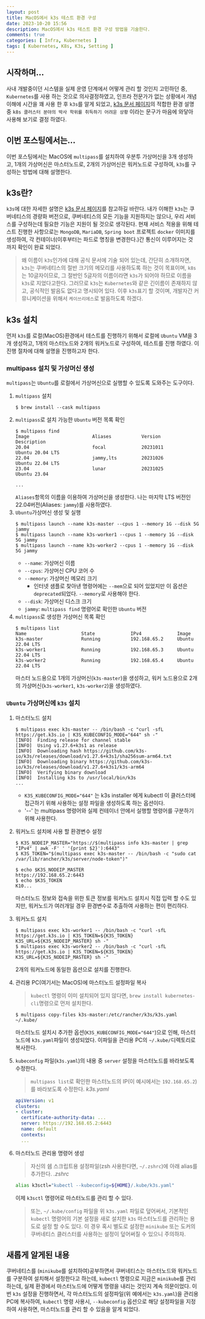 ```yaml
---
layout: post
title: MacOS에서 k3s 테스트 환경 구성
date: 2023-10-20 15:56
description: MacOS에서 k3s 테스트 환경 구성 방법을 기술한다.
comments: true
categories: [ Infra, Kubernetes ]
tags: [ Kubernetes, K8s, K3s, Setting ]
---
```


## 시작하며...
사내 개발중이던 시스템을 실제 운영 단계에서 어떻게 관리 할 것인지 고민하던 중, `Kubernetes`를 사용 하는 것으로 의사결정하였고,
인프라 전문가가 없는 상황에서 개념 이해에 시간을 꽤 사용 한 후 `k3s`를 알게 되었고, [k3s 문서 페이지](https://docs.k3s.io/kr/)의
적합한 환경 설명 중 `k8s 클러스터 분야의 박사 학위를 취득하기 어려운 상황` 이라는 문구가 마음에 와닿아 사용해 보기로 결정 하였다.

## 이번 포스팅에서는...
이번 포스팅에서는 MacOS에 `multipass`를 설치하여 우분투 가상머신을 3개 생성하고, 1개의 가상머신은 마스터노드로, 2개의 가상머신은 워커노드로
구성하여, `k3s`를 구성하는 방법에 대해 설명한다.

## k3s란?
`k3s`에 대한 자세한 설명은 [k3s 문서 페이지](https://docs.k3s.io/kr/)를 참고하길 바란다.
내가 이해한 `k3s`는 쿠버네티스의 경량화 버전으로, 쿠버네티스의 모든 기능을 지원하지는 않으나, 우리 서비스를 구성하는데 필요한
기능은 지원이 될 것으로 생각된다.
현재 서비스 적용을 위해 테스트 진행한 사항으로는 `MongoDB`, `MariaDB`, `Spring boot` 프로젝트 `docker` 이미지를 생성하여,
각 컨테이너(이후부터는 파드로 명칭을 변경한다.)간 통신이 이루어지는 것 까지 확인이 완료 되었다.

> 왜 이름이 `k3s`인가에 대해 공식 문서에 기술 되어 있는데, 간단히 소개하자면, `k3s`는 쿠버네티스의 절반 크기의 메모리를 사용하도록
> 하는 것이 목표이며, `k8s`는 10글자이므로, 그 절반인 5글자의 이름이라면 `k3s`가 되어야 하므로 이름을 `k3s`로 지었다고한다.
> 그러므로 `k3s`는 `Kubernetes`와 같은 긴이름이 존재하지 않고, 공식적인 발음도 없다고 명시되어 있다.
> 이후 `k3s`표기 할 것이며, 개발자간 커뮤니케이션을 위해서 `케이쓰리에스`로 발음하도록 하겠다.

## k3s 설치
먼저 `k3s`를 로컬(MacOS)환경에서 테스트를 진행하기 위해서 로컬에 `Ubuntu` VM을 3개 생성하고, 1개의 마스터노드와 2개의 워커노드로 구성하여,
테스트를 진행 하였다. 이 진행 절차에 대해 설명을 진행하고자 한다.

### multipass 설치 및 가상머신 생성
`multipass`는 `Ubuntu`를 로컬에서 가상머신으로 실행할 수 있도록 도와주는 도구이다.

1. `multipass` 설치
   ```shell
   $ brew install --cask multipass
   ```
2. `multipass`로 설치 가능한 `Ubuntu` 버전 목록 확인
   ```shell
   $ multipass find
   Image                       Aliases           Version          Description
   20.04                       focal             20231011         Ubuntu 20.04 LTS
   22.04                       jammy,lts         20231026         Ubuntu 22.04 LTS
   23.04                       lunar             20231025         Ubuntu 23.04
   
   ...
   ```
   `Aliases`항목의 이름을 이용하여 가상머신을 생성한다. 나는 마지막 LTS 버전인 22.04버전(Aliases: `jammy`)를 사용하였다.
3. `Ubuntu`가상머신 생성 및 실행
   ```shell
   $ multipass launch --name k3s-master --cpus 1 --memory 1G --disk 5G jammy
   $ multipass launch --name k3s-worker1 --cpus 1 --memory 1G --disk 5G jammy
   $ multipass launch --name k3s-worker2 --cpus 1 --memory 1G --disk 5G jammy
   ```
   - `--name`: 가상머신 이름
   - `--cpus`: 가상머신 CPU 코어 수
   - `--memory`: 가상머신 메모리 크기
     - 인터넷 샘플로 찾아낸 명령어에는 `--mem`으로 되어 있었지만 이 옵션은 `deprecated`되었다. `--memory`로 사용해야 한다.
   - `--disk`: 가상머신 디스크 크기
   - `jammy`: `multipass find` 명령어로 확인한 `Ubuntu` 버전
4. `multipass`로 생성한 가상머신 목록 확인
   ```shell
   $ multipass list
   Name                    State             IPv4             Image
   k3s-master              Running           192.168.65.2     Ubuntu 22.04 LTS
   k3s-worker1             Running           192.168.65.3     Ubuntu 22.04 LTS
   k3s-worker2             Running           192.168.65.4     Ubuntu 22.04 LTS
   ```
   마스터 노드용으로 1개의 가상머신(`k3s-master`)을 생성하고, 워커 노드용으로 2개의 가상머신(`k3s-worker1`, `k3s-worker2`)을 생성하였다.

### `Ubuntu` 가상머신에 `k3s` 설치
1. 마스터노드 설치
   ```shell
   $ multipass exec k3s-master -- /bin/bash -c "curl -sfL https://get.k3s.io | K3S_KUBECONFIG_MODE="644" sh -"
   [INFO]  Finding release for channel stable
   [INFO]  Using v1.27.6+k3s1 as release
   [INFO]  Downloading hash https://github.com/k3s-io/k3s/releases/download/v1.27.6+k3s1/sha256sum-arm64.txt
   [INFO]  Downloading binary https://github.com/k3s-io/k3s/releases/download/v1.27.6+k3s1/k3s-arm64
   [INFO]  Verifying binary download
   [INFO]  Installing k3s to /usr/local/bin/k3s
   ...
   ```
   - `K3S_KUBECONFIG_MODE="644"` 는 k3s installer 에게 kubectl 이 클러스터에 접근하기 위해 사용하는 설정 파일을 생성하도록 하는 옵션이다.
   - '--' 는 multipass 명령어와 실제 컨테이너 안에서 실행할 명령어를 구분하기 위해 사용한다.
2. 워커노드 설치에 사용 할 환경변수 설정
   ```shell
   $ K3S_NODEIP_MASTER="https://$(multipass info k3s-master | grep "IPv4" | awk -F' ' '{print $2}'):6443"
   $ K3S_TOKEN="$(multipass exec k3s-master -- /bin/bash -c "sudo cat /var/lib/rancher/k3s/server/node-token")"
   
   $ echo $K3S_NODEIP_MASTER
   https://192.168.65.2:6443
   $ echo $K3S_TOKEN
   K10...
   ```
   마스터노드 정보와 접속을 위한 토큰 정보를 워커노드 설치시 직접 입력 할 수도 있지만, 워커노드가 여러개일 경우 환경변수로 추출하여 사용하는 편이 편리하다.
3. 워커노드 설치
   ```shell
   $ multipass exec k3s-worker1 -- /bin/bash -c "curl -sfL https://get.k3s.io | K3S_TOKEN=${K3S_TOKEN} K3S_URL=${K3S_NODEIP_MASTER} sh -"
   $ multipass exec k3s-worker2 -- /bin/bash -c "curl -sfL https://get.k3s.io | K3S_TOKEN=${K3S_TOKEN} K3S_URL=${K3S_NODEIP_MASTER} sh -"
   ```
   2개의 워커노드에 동일한 옵션으로 설치를 진행한다.
4. 관리용 PC(여기서는 MacOS)에 마스터노드 설정파일 복사
   > `kubectl` 명령이 이미 설치되어 있지 않다면, `brew install kubernetes-cli`명령으로 먼저 설치한다.
   ```shell
   $ multipass copy-files k3s-master:/etc/rancher/k3s/k3s.yaml ~/.kube/
   ```
   마스터노드 설치시 추가한 옵션(`K3S_KUBECONFIG_MODE="644"`)으로 인해, 마스터노드에 `k3s.yaml`파일이 생성되었다. 이파일을 관리용 PC의
   `~/.kube/`디렉토리로 복사한다.
5. `kubeconfig` 파일(`k3s.yaml`)의 내용 중 `server` 설정을 마스터노드를 바라보도록 수정한다.
   > `multipass list`로 확인한 마스터노드의 IP(이 예시에서는 `192.168.65.2`)를 바라보도록 수정한다.
   _k3s.yaml_
   ```yaml
   apiVersion: v1
   clusters:
   - cluster:
     certificate-authority-data: ...
     server: https://192.168.65.2:6443
     name: default
     contexts:
     ...
   ```
6. 마스터노드 관리용 명령어 생성
   > 자신의 쉡 스크립트용 설정파일(zsh 사용한다면, `~/.zshrc`)에 아래 alias를 추가한다.
   _.zshrc_
   ```bash
   alias k3sctl="kubectl --kubeconfig=${HOME}/.kube/k3s.yaml"
   ```
   이제 `k3sctl` 명령어로 마스터노드를 관리 할 수 있다.

   > 또는, `~/.kube/config` 파일을 위 `k3s.yaml` 파일로 덮어써서, 기본적인 `kubectl` 명령어의 기본 설정을 새로 설치한 `k3s` 마스터노드를
   > 관리하는 용도로 설정 할 수도 있다. 이 경우 혹시 별도로 설정한 `minikube` 또는 도커의 쿠버네티스 클러스터를 사용하는 설정이 덮어써질 수 있으니
   > 주의하자.

## 새롭게 알게된 내용
쿠버네티스를 (`minikube`를 설치하여)공부하면서 쿠버네티스는 마스터노드와 워커노드를 구분하여 설치해서 설정한다고 하는데, `kubectl` 명령으로 
지금은 `minikube`를 관리하는데, 실제 환경에서 마스터노드에 어떻게 명령을 내리는 것인지 계속 의문이었다.
이번 `k3s` 설정을 진행하면서, 각 마스터노드의 설정파일(위 예에서는 `k3s.yaml`)을 관리용 PC에 복사하여, `kubectl` 명령 사용시,
`--kubeconfig` 옵션으로 해당 설정파일을 지정하여 사용하면, 마스터노드를 관리 할 수 있음을 알게 되었다.
